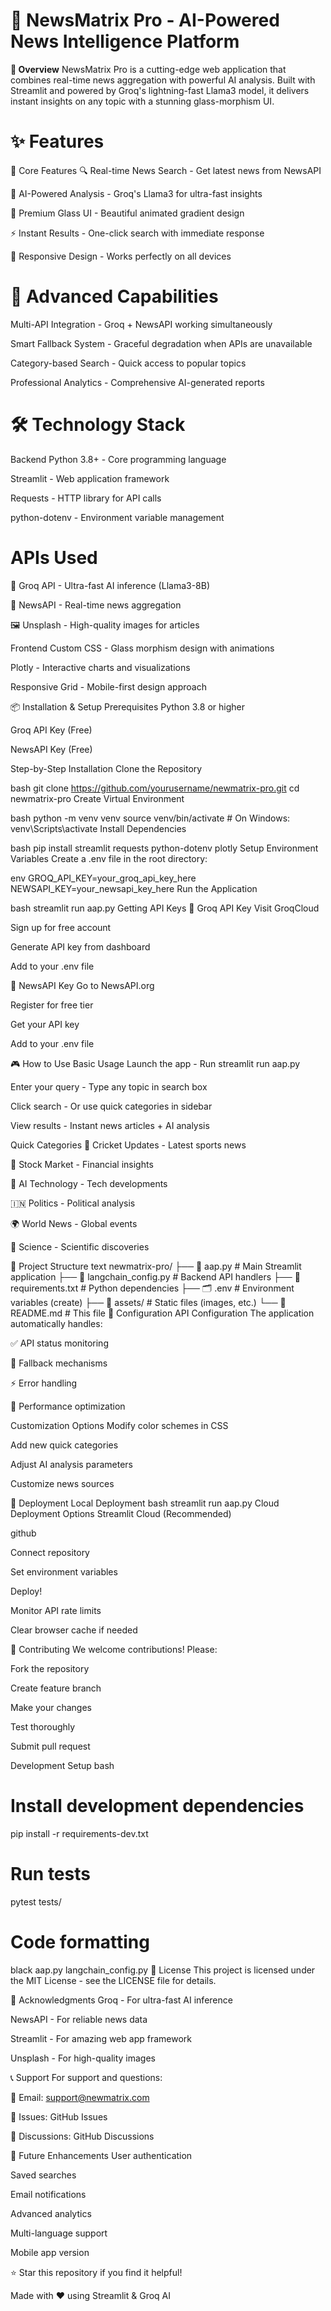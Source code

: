 # 🚀 NewsMatrix Pro - AI-Powered News Intelligence Platform
**📖 Overview**
NewsMatrix Pro is a cutting-edge web application that combines real-time news aggregation with powerful AI analysis. Built with Streamlit and powered by Groq's lightning-fast Llama3 model, it delivers instant insights on any topic with a stunning glass-morphism UI.

# ✨ Features
🎯 Core Features
🔍 Real-time News Search - Get latest news from NewsAPI

🧠 AI-Powered Analysis - Groq's Llama3 for ultra-fast insights

🎨 Premium Glass UI - Beautiful animated gradient design

⚡ Instant Results - One-click search with immediate response

📱 Responsive Design - Works perfectly on all devices

# 🚀 Advanced Capabilities
Multi-API Integration - Groq + NewsAPI working simultaneously

Smart Fallback System - Graceful degradation when APIs are unavailable

Category-based Search - Quick access to popular topics

Professional Analytics - Comprehensive AI-generated reports

# 🛠️ Technology Stack
Backend
Python 3.8+ - Core programming language

Streamlit - Web application framework

Requests - HTTP library for API calls

python-dotenv - Environment variable management

# APIs Used
🚀 Groq API - Ultra-fast AI inference (Llama3-8B)

📰 NewsAPI - Real-time news aggregation

🖼️ Unsplash - High-quality images for articles

Frontend
Custom CSS - Glass morphism design with animations

Plotly - Interactive charts and visualizations

Responsive Grid - Mobile-first design approach

📦 Installation & Setup
Prerequisites
Python 3.8 or higher

Groq API Key (Free)

NewsAPI Key (Free)

Step-by-Step Installation
Clone the Repository

bash
git clone https://github.com/yourusername/newmatrix-pro.git
cd newmatrix-pro
Create Virtual Environment

bash
python -m venv venv
source venv/bin/activate  # On Windows: venv\Scripts\activate
Install Dependencies

bash
pip install streamlit requests python-dotenv plotly
Setup Environment Variables
Create a .env file in the root directory:

env
GROQ_API_KEY=your_groq_api_key_here
NEWSAPI_KEY=your_newsapi_key_here
Run the Application

bash
streamlit run aap.py
Getting API Keys
🚀 Groq API Key
Visit GroqCloud

Sign up for free account

Generate API key from dashboard

Add to your .env file

📰 NewsAPI Key
Go to NewsAPI.org

Register for free tier

Get your API key

Add to your .env file

🎮 How to Use
Basic Usage
Launch the app - Run streamlit run aap.py

Enter your query - Type any topic in search box

Click search - Or use quick categories in sidebar

View results - Instant news articles + AI analysis

Quick Categories
🏏 Cricket Updates - Latest sports news

💼 Stock Market - Financial insights

🤖 AI Technology - Tech developments

🇮🇳 Politics - Political analysis

🌍 World News - Global events

🔬 Science - Scientific discoveries

📁 Project Structure
text
newmatrix-pro/
├── 📄 aap.py                 # Main Streamlit application
├── 🔧 langchain_config.py    # Backend API handlers
├── 📄 requirements.txt       # Python dependencies
├── 🗂️ .env                  # Environment variables (create)
├── 📁 assets/               # Static files (images, etc.)
└── 📄 README.md             # This file
🔧 Configuration
API Configuration
The application automatically handles:

✅ API status monitoring

🔄 Fallback mechanisms

⚡ Error handling

🚀 Performance optimization

Customization Options
Modify color schemes in CSS

Add new quick categories

Adjust AI analysis parameters

Customize news sources

🚀 Deployment
Local Deployment
bash
streamlit run aap.py
Cloud Deployment Options
Streamlit Cloud (Recommended)

github 

Connect repository

Set environment variables

Deploy!



Monitor API rate limits

Clear browser cache if needed

🤝 Contributing
We welcome contributions! Please:

Fork the repository

Create feature branch

Make your changes

Test thoroughly

Submit pull request

Development Setup
bash
# Install development dependencies
pip install -r requirements-dev.txt

# Run tests
pytest tests/

# Code formatting
black aap.py langchain_config.py
📄 License
This project is licensed under the MIT License - see the LICENSE file for details.

🙏 Acknowledgments
Groq - For ultra-fast AI inference

NewsAPI - For reliable news data

Streamlit - For amazing web app framework

Unsplash - For high-quality images

📞 Support
For support and questions:

📧 Email: support@newmatrix.com

🐛 Issues: GitHub Issues

💬 Discussions: GitHub Discussions

🎯 Future Enhancements
User authentication

Saved searches

Email notifications

Advanced analytics

Multi-language support

Mobile app version

⭐ Star this repository if you find it helpful!

Made with ❤️ using Streamlit & Groq AI

